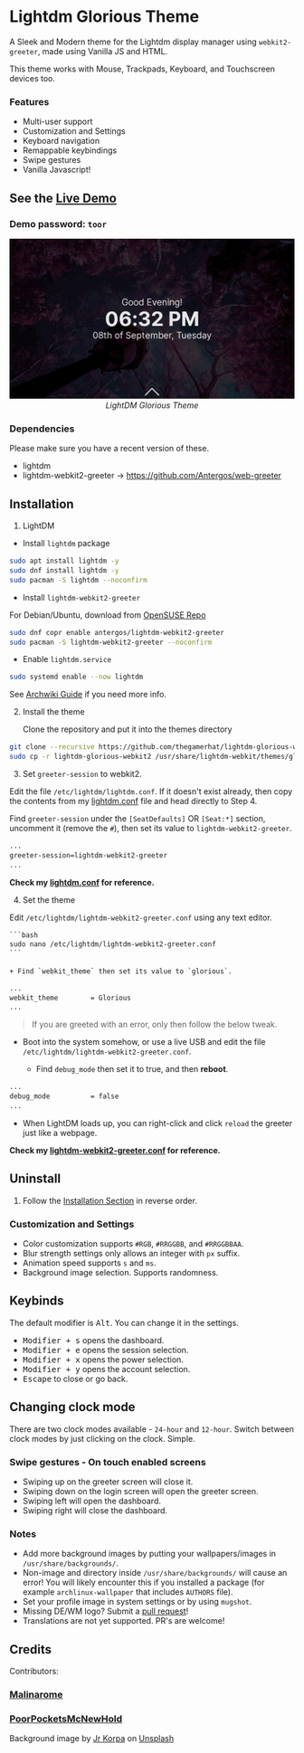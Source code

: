 # Lightdm Glorious Theme

A Sleek and Modern theme for the Lightdm display manager using `webkit2-greeter`, made using Vanilla JS and HTML.

This theme works with Mouse, Trackpads, Keyboard, and Touchscreen devices too.

### Features

+ Multi-user support
+ Customization and Settings
+ Keyboard navigation
+ Remappable keybindings
+ Swipe gestures
+ Vanilla Javascript!

## See the [Live Demo](https://thegamerhat.github.io/lightdm-glorious/)

### Demo password: `toor`

<p align='center'><img alt='glorious' src='glorious.gif'/><br/><i>LightDM Glorious Theme</i></p>

### Dependencies

Please make sure you have a recent version of these.

+ lightdm
+ lightdm-webkit2-greeter -> https://github.com/Antergos/web-greeter

## Installation

1. LightDM  

  + Install `lightdm` package

  ```bash
  sudo apt install lightdm -y
  sudo dnf install lightdm -y
  sudo pacman -S lightdm --noconfirm
  ```

  + Install `lightdm-webkit2-greeter`

  For Debian/Ubuntu, download from [OpenSUSE Repo](https://software.opensuse.org/download.html?project=home:antergos&package=lightdm-webkit2-greeter)
  
  ```bash
  sudo dnf copr enable antergos/lightdm-webkit2-greeter
  sudo pacman -S lightdm-webkit2-greeter --noconfirm
  ```

  + Enable `lightdm.service` 

  ```bash
  sudo systemd enable --now lightdm
  ```

See [Archwiki Guide](https://wiki.archlinux.org/index.php/LightDM) if you need more info.

2. Install the theme

   Clone the repository and put it into the themes directory

  ```bash
  git clone --recursive https://github.com/thegamerhat/lightdm-glorious-webkit2
  sudo cp -r lightdm-glorious-webkit2 /usr/share/lightdm-webkit/themes/glorious
  ```

3. Set `greeter-session` to webkit2.

  Edit the file `/etc/lightdm/lightdm.conf`. If it doesn't exist already, then copy the contents from my [lightdm.conf](assets/lightdm.conf) file and head directly to Step 4.

  Find `greeter-session` under the `[SeatDefaults]` OR `[Seat:*]` section, uncomment it (remove the `#`), then set its value to `lightdm-webkit2-greeter`.

  ```bash
  ...
  greeter-session=lightdm-webkit2-greeter
  ...
  ```

  **Check my [lightdm.conf](assets/lightdm.conf) for reference.**

4. Set the theme

Edit `/etc/lightdm/lightdm-webkit2-greeter.conf` using any text editor.

	```bash
	sudo nano /etc/lightdm/lightdm-webkit2-greeter.conf
	```

	+ Find `webkit_theme` then set its value to `glorious`.

  ```bash
  ...
  webkit_theme        = Glorious
  ...
  ```

  > If you are greeted with an error, only then follow the below tweak.

  + Boot into the system somehow, or use a live USB and edit the file `/etc/lightdm/lightdm-webkit2-greeter.conf`.

	+ Find `debug_mode` then set it to true, and then **reboot**.
  
  ```bash
  ...
  debug_mode          = false
  ...
  ```
  
  + When LightDM loads up, you can right-click and click `reload` the greeter just like a webpage.

  **Check my [lightdm-webkit2-greeter.conf](assets/lightdm-webkit2-greeter.conf) for reference.**

## Uninstall

1. Follow the [Installation Section](#installation) in reverse order.

### Customization and Settings

+ Color customization supports `#RGB`, `#RRGGBB`, and `#RRGGBBAA`.
+ Blur strength settings only allows an integer with `px` suffix.
+ Animation speed supports `s` and `ms`.
+ Background image selection. Supports randomness.

## Keybinds

The default modifier is <kbd>Alt</kbd>. You can change it in the settings.

+ <kbd>Modifier + s</kbd> opens the dashboard.
+ <kbd>Modifier + e</kbd> opens the session selection.
+ <kbd>Modifier + x</kbd> opens the power selection.
+ <kbd>Modifier + y</kbd> opens the account selection.
+ <kbd>Escape</kbd> to close or go back.

## Changing clock mode

There are two clock modes available - `24-hour` and `12-hour`. Switch between clock modes by just clicking on the clock. Simple.

### Swipe gestures - On touch enabled screens

+ Swiping up on the greeter screen will close it.
+ Swiping down on the login screen will open the greeter screen.
+ Swiping left will open the dashboard.
+ Swiping right will close the dashboard.

### Notes

+ Add more background images by putting your wallpapers/images in `/usr/share/backgrounds/`.
+ Non-image and directory inside `/usr/share/backgrounds/` will cause an error! You will likely encounter this if you installed a package (for example `archlinux-wallpaper` that includes `AUTHORS` file).
+ Set your profile image in system settings or by using `mugshot`.
+ Missing DE/WM logo? Submit a [pull request](https://github.com/thegamerhat/lightdm-glorious-webkit2/pulls)!
+ Translations are not yet supported. PR's are welcome!

## Credits

Contributors: 

### [Malinarome](https://github.com/manilarome)

### [PoorPocketsMcNewHold](https://github.com/PoorPocketsMcNewHold)

<span>Background image by <a href="https://unsplash.com/@korpa?utm_source=unsplash&amp;utm_medium=referral&amp;utm_content=creditCopyText">Jr Korpa</a> on <a href="https://unsplash.com/s/photos/cherry-blossoms-purple?utm_source=unsplash&amp;utm_medium=referral&amp;utm_content=creditCopyText">Unsplash</a></span>

